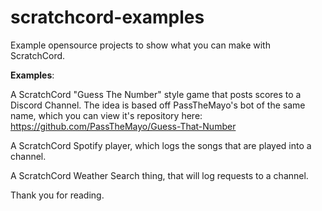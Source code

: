 # scratchcord-examples
Example opensource projects to show what you can make with ScratchCord.

**Examples**:

A ScratchCord "Guess The Number" style game that posts scores to a Discord Channel. The idea is based off PassTheMayo's bot of the same name, which you can view it's repository here: https://github.com/PassTheMayo/Guess-That-Number

A ScratchCord Spotify player, which logs the songs that are played into a channel.

A ScratchCord Weather Search thing, that will log requests to a channel.

Thank you for reading.
